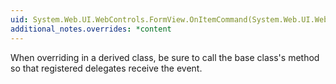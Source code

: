 ```yaml
---
uid: System.Web.UI.WebControls.FormView.OnItemCommand(System.Web.UI.WebControls.FormViewCommandEventArgs)
additional_notes.overrides: *content
---
```


<p>When overriding <xref href="System.Web.UI.WebControls.FormView.OnItemCommand(System.Web.UI.WebControls.FormViewCommandEventArgs)"></xref> in a derived class, be sure to call the base class's <xref href="System.Web.UI.WebControls.FormView.OnItemCommand(System.Web.UI.WebControls.FormViewCommandEventArgs)"></xref> method so that registered delegates receive the event.</p>


